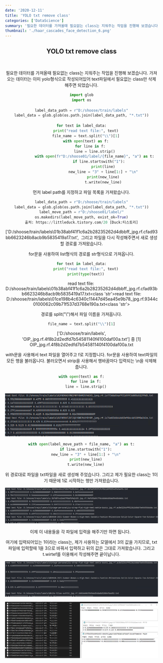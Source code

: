 ```yaml
---
date: '2020-12-11'
title: 'YOLO txt remove class'
categories: ['DataScience']
summary: '필요한 데이터를 가져올때 필요없는 class는 지워주는 작업을 진행해 보겠습니다.'
thumbnail: './haar_cascades_face_detection_6.png'
---
```


<center>

## YOLO txt remove class

</br>

필요한 데이터를 가져올때 필요없는 class는 지워주는 작업을 진행해 보겠습니다.
가져오는 데이터는 이미 yolo형식으로 작성되어있어 text파일에서 필요없는 class만 삭제해주면 되었습니다.

```python
import glob
import os

label_data_path = r"D:/shoose/train/labels"
label_data = glob.glob(os.path.join(label_data_path, "*.txt"))

for text in label_data:
    print("read text file:", text)
    file_name = text.split("\\")[1]
    with open(text) as f:
        for line in f:
            line = line.strip()
            with open(fr"D:/shoose01/label/{file_name}", "a") as t:
                if line.startswith("1"):
                    print(line)
                    new_line = "3" + line[1:] + "\n"
                    print(new_line)
                    t.write(new_line)
```

먼저 label path를 지정하고 파일 목록을 가져왔습니다.

```python
label_data_path = r"D:/shoose/train/labels"
label_data = glob.glob(os.path.join(label_data_path, "*.txt"))
label_move_path = r"D:/shoose01/label/"
os.makedirs(label_move_path, exist_ok=True)
출처: https://littleduck.tistory.com/20 [Duck:티스토리]
```

['D:/shoose/train/labels\\01b38abf41f1c6a2b28235262d4dbbff_jpg.rf.cfad93bb6623246b8acb9b5835419a17.txt', 
그리고 파일을 다시 작성해주면서 새로 생성할 경로를 가져왔습니다.

for문을 사용하여 list형식의 경로를 str형식으로 가져옵니다.

```python
for text in label_data:
    print("read text file:", text)
    print(type(text))
```

read text file: 
D:/shoose/train/labels\01b38abf41f1c6a2b28235262d4dbbff_jpg.rf.cfad93bb6623246b8acb9b5835419a17.txt<class 'str'>read text file:
 D:/shoose/train/labels\01ce198b4c6340c11447d45ea45e9b78_jpg.rf.9344c0100062c09b71f537d3768e190a.txt<class 'str'>

경로를 split("\\")해서 파일 이름을 가져옵니다.

```python
file_name = text.split("\\")[1]
```

['D:/shoose/train/labels', 'OIP_jpg.rf.4f8b2d2edfd7b54581140f4100daf00a.txt'] 중 [1]
OIP_jpg.rf.4f8b2d2edfd7b54581140f4100daf00a.txt

with문을 사용해서 text 파일을 열어주고 f로 지정합니다.
for문을 사용하여 text파일의 모든 행을 불러옵니다. 불러오면서 strip을 사용해서 행바꿈마다 입력되는 \n을 삭제해 줍니다.

```python
with open(text) as f:
    for line in f:
    line = line.strip()
```

![Attached Photo 1](./YOLO_txt_remove_class_1.png)

```python
with open(label_move_path + file_name, "a") as t:
    if line.startswith("1"):
    new_line = "3" + line[1:] + "\n"
    print(new_line)
    t.write(new_line)
```

위 경로대로 파일을 txt파일을 새로 생성해 주었습니다.
그리고 제가 필요한 class는 1이기 때문에 1로 시작하는 행만 가져왔습니다.

![Attached Photo 2](./YOLO_txt_remove_class_2.png)

이제 이 내용들을 각 파일에 입력을 해주기만 하면 됩니다.
 </br>

여기에 입력되어있는 1이라는 class는, 제가 사용하는 모델에서 3의 값을 가지므로,
txt파일에 입력할때 1을 3으로 바꿔서 입력하고 뒤의 값은 그대로 가져왔습니다.
그리고 t.wirtef를 이용해서 작성해주면 끝이납니다.

![Attached Photo 3](./YOLO_txt_remove_class_3.png)

![Attached Photo 4](./YOLO_txt_remove_class_4.png)
